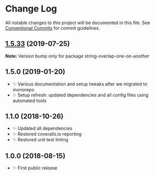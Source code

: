 # Change Log

All notable changes to this project will be documented in this file.
See [Conventional Commits](https://conventionalcommits.org) for commit guidelines.

## [1.5.33](https://gitlab.com/codsen/codsen/compare/string-overlap-one-on-another@1.5.32...string-overlap-one-on-another@1.5.33) (2019-07-25)

**Note:** Version bump only for package string-overlap-one-on-another





## 1.5.0 (2019-01-20)

- ✨ Various documentation and setup tweaks after we migrated to monorepo
- ✨ Setup refresh: updated dependencies and all config files using automated tools

## 1.1.0 (2018-10-26)

- ✨ Updated all dependencies
- ✨ Restored coveralls.io reporting
- ✨ Restored unit test linting

## 1.0.0 (2018-08-15)

- ✨ First public release
